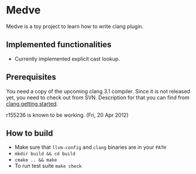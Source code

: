 Medve
=====

Medve is a toy project to learn how to write clang plugin.

Implemented functionalities
---------------------------

* Currently implemented explicit cast lookup.

Prerequisites
-------------

You need a copy of the upcoming clang 3.1 compiler. Since it is not released
yet, you need to check out from SVN. Description for that you can find from
[clang getting started][1].

r155236 is known to be working. (Fri, 20 Apr 2012)

How to build
------------

* Make sure that `llvm-config` and `clang` binaries are in your `PATH`
* `mkdir build && cd build`
* `cmake .. && make`
* To run test suite `make check`

[1]: http://clang.llvm.org/get_started.html     "clang getting started"

